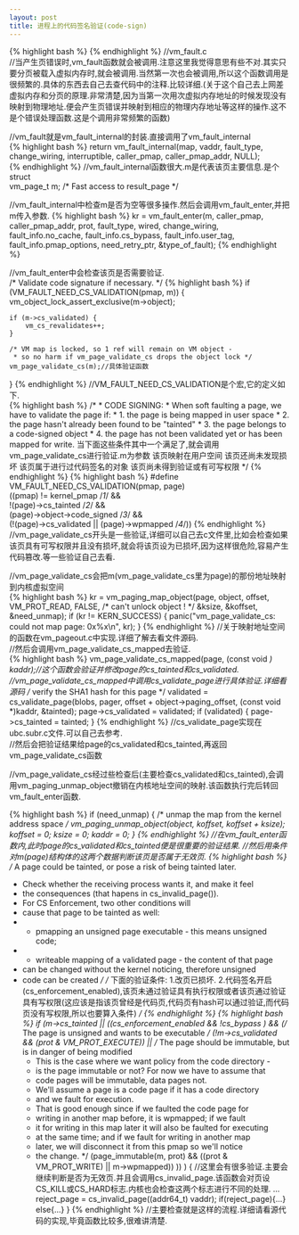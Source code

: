 ```yaml
---
layout: post
title: 进程上的代码签名验证(code-sign)
---
```


{% highlight bash %}
{% endhighlight %}
//vm_fault.c  
//当产生页错误时,vm_fault函数就会被调用.注意这里我觉得意思有些不对.其实只要分页被载入虚拟内存时,就会被调用.当然第一次也会被调用,所以这个函数调用是很频繁的.具体的东西去自己去查代码中的注释.比较详细.(关于这个自己去上网差虚拟内存和分页的原理.非常清楚,因为当第一次用次虚拟内存地址的时候发现没有映射到物理地址.便会产生页错误并映射到相应的物理内存地址等这样的操作.这不是个错误处理函数.这是个调用非常频繁的函数)  

//vm_fault就是vm_fault_internal的封装.直接调用了vm_fault_internal  
{% highlight bash %}
return vm_fault_internal(map, vaddr, fault_type, change_wiring,
                         interruptible, caller_pmap, caller_pmap_addr,
                         NULL);  
{% endhighlight %}
//vm_fault_internal函数很大.m是代表该页主要信息.是个struct    
vm_page_t		m;	/* Fast access to result_page */
 
//vm_fault_internal中检查m是否为空等很多操作.然后会调用vm_fault_enter,并把m传入参数.
{% highlight bash %}
kr = vm_fault_enter(m,
                    caller_pmap,
                    caller_pmap_addr,
                    prot,
                    fault_type,
                    wired,
                    change_wiring,
                    fault_info.no_cache,
                    fault_info.cs_bypass,
                    fault_info.user_tag,
                    fault_info.pmap_options,
                    need_retry_ptr,
                    &type_of_fault);
{% endhighlight %}  

//vm_fault_enter中会检查该页是否需要验证.  
/* Validate code signature if necessary. */
{% highlight bash %}
if (VM_FAULT_NEED_CS_VALIDATION(pmap, m)) {
    vm_object_lock_assert_exclusive(m->object);
    
    if (m->cs_validated) {
        vm_cs_revalidates++;
    }
    
    /* VM map is locked, so 1 ref will remain on VM object -
     * so no harm if vm_page_validate_cs drops the object lock */
    vm_page_validate_cs(m);//具体验证函数
}
{% endhighlight %}
//VM_FAULT_NEED_CS_VALIDATION是个宏,它的定义如下.  
{% highlight bash %}
    /*
     * CODE SIGNING:
     * When soft faulting a page, we have to validate the page if:
     * 1. the page is being mapped in user space
     * 2. the page hasn't already been found to be "tainted"
     * 3. the page belongs to a code-signed object
     * 4. the page has not been validated yet or has been mapped for write.
     当下面这些条件其中一个满足了,就会调用vm_page_validate_cs进行验证.m为参数
     该页映射在用户空间
     该页还尚未发现损坏
     该页属于进行过代码签名的对象
     该页尚未得到验证或有可写权限
     */
{% endhighlight %}
{% highlight bash %}
#define VM_FAULT_NEED_CS_VALIDATION(pmap, page)				\
((pmap) != kernel_pmap /*1*/ &&					\
!(page)->cs_tainted /*2*/ &&					\
(page)->object->code_signed /*3*/ &&				\
(!(page)->cs_validated || (page)->wpmapped /*4*/))
{% endhighlight %}
//vm_page_validate_cs开头是一些验证,详细可以自己去c文件里,比如会检查如果该页具有可写权限并且没有损坏,就会将该页设为已损坏,因为这样很危险,容易产生代码篡改.等一些验证自己去看.  

//vm_page_validate_cs会把m(vm_page_validate_cs里为page)的那份地址映射到内核虚拟空间  
{% highlight bash %}
kr = vm_paging_map_object(page,
                          object,
                          offset,
                          VM_PROT_READ,
                          FALSE, /* can't unlock object ! */
                          &ksize,
                          &koffset,
                          &need_unmap);
if (kr != KERN_SUCCESS) {
    panic("vm_page_validate_cs: could not map page: 0x%x\n", kr);
}
{% endhighlight %}
//关于映射地址空间的函数在vm_pageout.c中实现.详细了解去看文件源码.  
//然后会调用vm_page_validate_cs_mapped去验证.  
{% highlight bash %}
vm_page_validate_cs_mapped(page, (const void *) kaddr);//这个函数会验证并修改page的cs_tainted和cs_validated.
//vm_page_validate_cs_mapped中调用cs_validate_page进行具体验证.详细看源码
/* verify the SHA1 hash for this page */
validated = cs_validate_page(blobs,
                             pager,
                             offset + object->paging_offset,
                             (const void *)kaddr,
                             &tainted);
page->cs_validated = validated;
if (validated) {
    page->cs_tainted = tainted;
}
{% endhighlight %}
//cs_validate_page实现在ubc.subr.c文件.可以自己去参考.  
//然后会把验证结果给page的cs_validated和cs_tainted,再返回vm_page_validate_cs函数  

//vm_page_validate_cs经过些检查后(主要检查cs_validated和cs_tainted),会调用vm_paging_unmap_object撤销在内核地址空间的映射.该函数执行完后转回vm_fault_enter函数.  

{% highlight bash %}
if (need_unmap) {
    /* unmap the map from the kernel address space */
    vm_paging_unmap_object(object, koffset, koffset + ksize);
    koffset = 0;
    ksize = 0;
    kaddr = 0;
}
{% endhighlight %}
//在vm_fault_enter函数内,此时page的cs_validated和cs_tainted便是很重要的验证结果.
//然后用条件对m(page)结构体的这两个数据判断该页是否属于无效页.
{% highlight bash %}
/* A page could be tainted, or pose a risk of being tainted later.
 * Check whether the receiving process wants it, and make it feel
 * the consequences (that hapens in cs_invalid_page()).
 * For CS Enforcement, two other conditions will
 * cause that page to be tainted as well:
 * - pmapping an unsigned page executable - this means unsigned code;
 * - writeable mapping of a validated page - the content of that page
 *   can be changed without the kernel noticing, therefore unsigned
 *   code can be created
 */
/*
 下面的验证条件:
 1.改页已损坏.
 2.代码签名开启(cs_enforcement_enabled),该页未通过验证具有执行权限或者该页通过验证具有写权限(这应该是指该页曾经是代码页,代码页有hash可以通过验证,而代码页没有写权限,所以也要算入条件)
 */
{% endhighlight %}
{% highlight bash %}
if (m->cs_tainted ||
    ((cs_enforcement_enabled && !cs_bypass ) &&
     (/* The page is unsigned and wants to be executable */
      (!m->cs_validated && (prot & VM_PROT_EXECUTE))  ||
      /* The page should be immutable, but is in danger of being modified
       * This is the case where we want policy from the code directory -
       * is the page immutable or not? For now we have to assume that
       * code pages will be immutable, data pages not.
       * We'll assume a page is a code page if it has a code directory
       * and we fault for execution.
       * That is good enough since if we faulted the code page for
       * writing in another map before, it is wpmapped; if we fault
       * it for writing in this map later it will also be faulted for executing
       * at the same time; and if we fault for writing in another map
       * later, we will disconnect it from this pmap so we'll notice
       * the change.
       */
      (page_immutable(m, prot) && ((prot & VM_PROT_WRITE) || m->wpmapped))
      ))
    ) 
{
    //这里会有很多验证.主要会继续判断是否为无效页.并且会调用cs_invalid_page.该函数会对页设CS_KILL或CS_HARD标志.内核也会检查这两个标志进行不同的处理.
    ...
    reject_page = cs_invalid_page((addr64_t) vaddr);
    if(reject_page){...}
    else{...}
}
{% endhighlight %}
//主要检查就是这样的流程.详细请看源代码的实现,毕竟函数比较多,很难讲清楚.